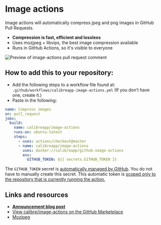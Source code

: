 # Image actions

Image actions will automatically compress jpeg and png images in GitHub Pull Requests.

- **Compression is fast, efficient and lossless**
- Uses mozjpeg + libvips, the best image compression available
- Runs in GitHub Actions, so it's visible to everyone

![Preview of image-actions pull request comment](https://user-images.githubusercontent.com/924/62024579-e1470d00-b218-11e9-8655-693ea42ba0f7.png)

## How to add this to your repository:

- Add the following steps to a workflow file found at: `.github/workflows/calibreapp-image-actions.yml` (If you don’t have one, create it.)
- Paste in the following:

```yml
name: Compress images
on: pull_request
jobs:
  build:
    name: calibreapp/image-actions
    runs-on: ubuntu-latest
    steps:
      - uses: actions/checkout@master
      - name: calibreapp/image-actions
        uses: docker://calibreapp/github-image-actions
        env:
          GITHUB_TOKEN: ${{ secrets.GITHUB_TOKEN }}
```

The `GITHUB_TOKEN` secret is [automatically managed by GitHub](https://help.github.com/en/articles/virtual-environments-for-github-actions#github_token-secret). You do not have to manually create this secret. This automatic token is [scoped only to the repository that is currently running the action.](https://help.github.com/en/articles/virtual-environments-for-github-actions#token-permissions)

## Links and resources

- **[Announcement blog post](https://calibreapp.com/blog/compress-images-in-prs/)**
- [View calibre/image-actions on the GitHub Marketplace](https://github.com/marketplace/actions/image-actions)
- [Mozjpeg](https://github.com/mozilla/mozjpeg)
